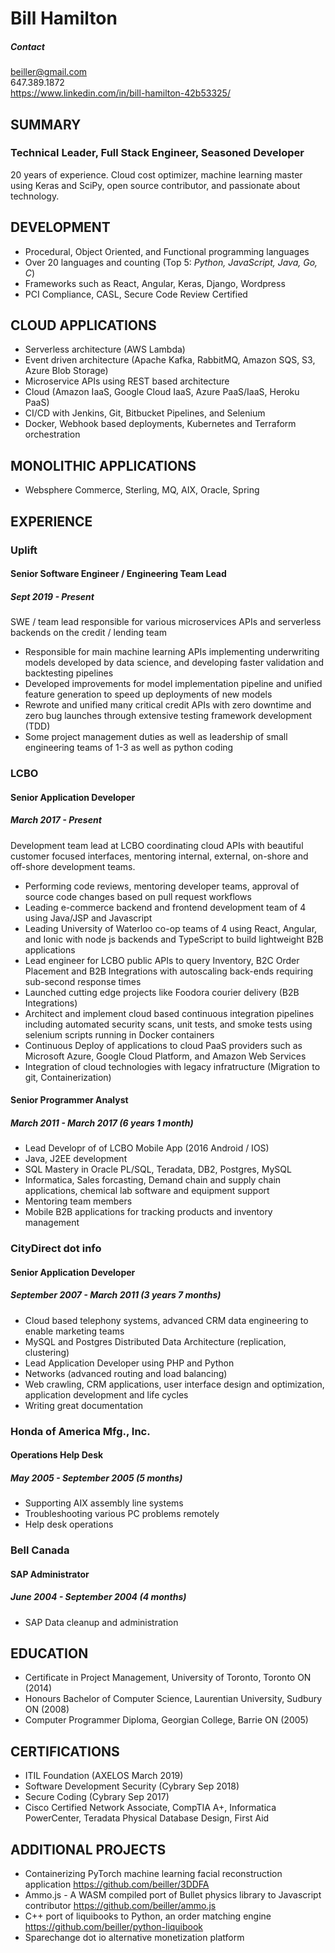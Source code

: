 # Bill Hamilton
##### Contact
<a href="mailto:beiller@gmail.com">be<span></span>il<span></span>ler@gma<span></span>il.com</a><br/>
6<span></span>47.389.1<span></span>872<br/>
<a href="https://www.linkedin.com/in/bill-hamilton-42b53325/">https://www.linkedin.com/in/bill-hamilton-42b53325/</a><br/>

## SUMMARY
### Technical Leader, Full Stack Engineer, Seasoned Developer
20 years of experience. Cloud cost optimizer, machine learning master using Keras and SciPy, open source contributor, and passionate about technology. 

## DEVELOPMENT
- Procedural, Object Oriented, and Functional programming languages
- Over 20 languages and counting (Top 5: *Python, JavaScript, Java, Go, C*)
- Frameworks such as React, Angular, Keras, Django, Wordpress
- PCI Compliance, CASL, Secure Code Review Certified

## CLOUD APPLICATIONS
- Serverless architecture (AWS Lambda)
- Event driven architecture (Apache Kafka, RabbitMQ, Amazon SQS, S3, Azure Blob Storage)
- Microservice APIs using REST based architecture
- Cloud (Amazon IaaS, Google Cloud IaaS, Azure PaaS/IaaS, Heroku PaaS)
- CI/CD with Jenkins, Git, Bitbucket Pipelines, and Selenium
- Docker, Webhook based deployments, Kubernetes and Terraform orchestration

## MONOLITHIC APPLICATIONS
- Websphere Commerce, Sterling, MQ, AIX, Oracle, Spring

## EXPERIENCE
### Uplift
#### Senior Software Engineer / Engineering Team Lead
##### Sept 2019 - Present 
SWE / team lead responsible for various microservices APIs and serverless backends on the credit / lending team 

- Responsible for main machine learning APIs implementing underwriting models developed by data science, and developing faster validation and backtesting pipelines
- Developed improvements for model implementation pipeline and unified feature generation to speed up deployments of new models
- Rewrote and unified many critical credit APIs with zero downtime and zero bug launches through extensive testing framework development (TDD)
- Some project management duties as well as leadership of small engineering teams of 1-3 as well as python coding


### LCBO
#### Senior Application Developer
##### March 2017 - Present 
Development team lead at LCBO coordinating cloud APIs with beautiful customer focused interfaces, mentoring internal, external, on-shore and off-shore development teams. 

- Performing code reviews, mentoring developer teams, approval of source code changes based on pull request workflows
- Leading e-commerce backend and frontend development team of 4 using Java/JSP and Javascript
- Leading University of Waterloo co-op teams of 4 using React, Angular, and Ionic with node js backends and TypeScript to build lightweight B2B applications
- Lead engineer for LCBO public APIs to query Inventory, B2C Order Placement and B2B Integrations with autoscaling back-ends requiring sub-second response times
- Launched cutting edge projects like Foodora courier delivery (B2B Integrations)
- Architect and implement cloud based continuous integration pipelines including automated security scans, unit tests, and smoke tests using selenium scripts running in Docker containers
- Continuous Deploy of applications to cloud PaaS providers such as Microsoft Azure, Google Cloud Platform, and Amazon Web Services
- Integration of cloud technologies with legacy infratructure (Migration to git, Containerization)

#### Senior Programmer Analyst
##### March 2011 - March 2017 (6 years 1 month)
- Lead Developr of of LCBO Mobile App (2016 Android / IOS)
- Java, J2EE development
- SQL Mastery in Oracle PL/SQL, Teradata, DB2, Postgres, MySQL
- Informatica, Sales forcasting, Demand chain and supply chain applications, chemical lab software and equipment support
- Mentoring team members 
- Mobile B2B applications for tracking products and inventory management

### CityDirect dot info
#### Senior Application Developer
##### September 2007 - March 2011 (3 years 7 months)
- Cloud based telephony systems, advanced CRM data engineering to enable marketing teams
- MySQL and Postgres Distributed Data Architecture (replication, clustering)
- Lead Application Developer using PHP and Python
- Networks (advanced routing and load balancing)
- Web crawling, CRM applications, user interface design and optimization, application development and life cycles
- Writing great documentation

### Honda of America Mfg., Inc.
#### Operations Help Desk
##### May 2005 - September 2005 (5 months)
- Supporting AIX assembly line systems
- Troubleshooting various PC problems remotely
- Help desk operations

### Bell Canada
#### SAP Administrator
##### June 2004 - September 2004 (4 months)
- SAP Data cleanup and administration

## EDUCATION
- Certificate in Project Management, University of Toronto, Toronto ON (2014)
- Honours Bachelor of Computer Science, Laurentian University, Sudbury ON (2008)
- Computer Programmer Diploma, Georgian College, Barrie ON (2005)

## CERTIFICATIONS
- ITIL Foundation (AXELOS March 2019)
- Software Development Security (Cybrary Sep 2018)
- Secure Coding (Cybrary Sep 2017)
- Cisco Certified Network Associate, CompTIA A+, Informatica PowerCenter, Teradata Physical Database Design, First Aid

## ADDITIONAL PROJECTS
- Containerizing PyTorch machine learning facial reconstruction application https://github.com/beiller/3DDFA
- Ammo.js - A WASM compiled port of Bullet physics library to Javascript contributor https://github.com/beiller/ammo.js
- C++ port of liquibooks to Python, an order matching engine https://github.com/beiller/python-liquibook
- Sparechange dot io alternative monetization platform
